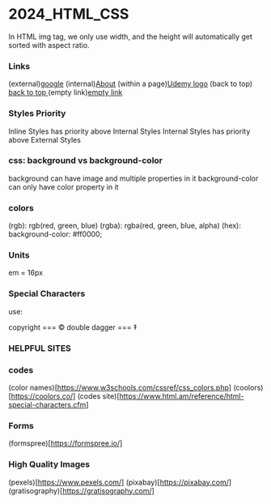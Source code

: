 # 2024_HTML_CSS

In HTML img tag, we only use width, and the height will automatically get sorted with aspect ratio.

### Links

(external)<a href='www.google.com' target='_blank'>google</a>
(internal)<a href='aboutme.html'>About</a>
(within a page)<a href='#element_with_id'>Udemy logo</a>
(back to top) <a href='#home'>back to top </a>
(empty link)<a href='#'>empty link</a>

### Styles Priority

Inline Styles has priority above Internal Styles
Internal Styles has priority above External Styles

### css: background vs background-color

background can have image and multiple properties in it
background-color can only have color property in it

### colors

(rgb): rgb(red, green, blue)
(rgba): rgba(red, green, blue, alpha)
(hex): background-color: #ff0000;

### Units

em = 16px

### Special Characters

use:

copyright === &copy;
double dagger === &Dagger;

### HELPFUL SITES

### codes

(color names)[https://www.w3schools.com/cssref/css_colors.php]
(coolors)[https://coolors.co/]
(codes site)[https://www.html.am/reference/html-special-characters.cfm]

### Forms

(formspree)[https://formspree.io/]

### High Quality Images

(pexels)[https://www.pexels.com/]
(pixabay)[https://pixabay.com/]
(gratisography)[https://gratisography.com/]
